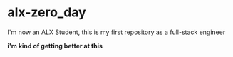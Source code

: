 # alx-zero_day
I'm now an ALX Student, this is my first repository as a full-stack engineer

**i'm kind of getting better at this**
